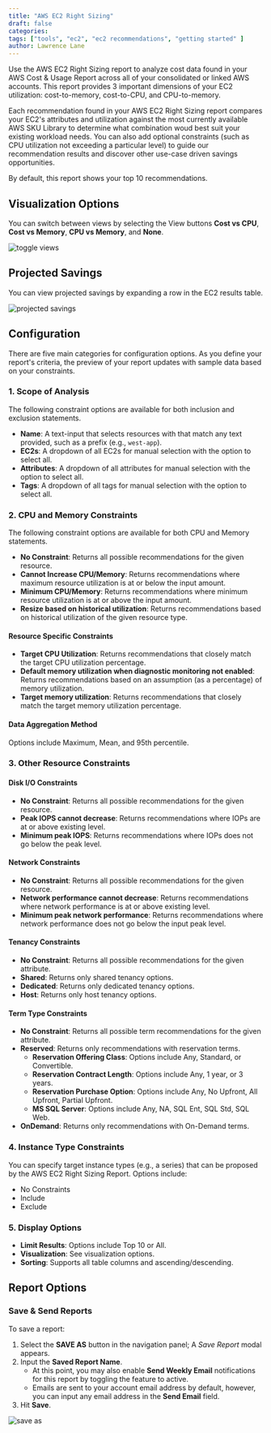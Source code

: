 ```yaml
---
title: "AWS EC2 Right Sizing"
draft: false
categories:
tags: ["tools", "ec2", "ec2 recommendations", "getting started" ]
author: Lawrence Lane
---
```

Use the AWS EC2 Right Sizing report to analyze cost data found in your AWS Cost & Usage Report across all of your consolidated or linked AWS accounts. This report provides 3 important dimensions of your EC2 utilization: cost-to-memory, cost-to-CPU, and CPU-to-memory.

Each recommendation found in your AWS EC2 Right Sizing report compares your EC2's attributes and utilization against the most currently available AWS SKU Library to determine what combination woud best suit your existing workload needs. You can also add optional constraints (such as CPU utilization not exceeding a particular level) to guide our recommendation results and discover other use-case driven savings opportunities.

By default, this report shows your top 10 recommendations.

## Visualization Options

You can switch between views by selecting the View buttons **Cost vs CPU**, **Cost vs Memory**, **CPU vs Memory**, and **None**.

![toggle views](/images/reports-ec2-right-sizing/toggle-aws-ec2-rightsizing-views.gif)

## Projected Savings

You can view projected savings by expanding a row in the EC2 results table.

![projected savings](/images/reports-ec2-right-sizing/projected-savings.png)

## Configuration

There are five main categories for configuration options. As you define your report's criteria, the preview of your report updates with sample data based on your constraints.

### 1. Scope of Analysis

The following constraint options are available for both inclusion and exclusion statements.

- **Name**: A text-input that selects resources with that match any text provided, such as a prefix (e.g., `west-app`).
- **EC2s**: A dropdown of all EC2s for manual selection with the option to select all.
- **Attributes**: A dropdown of all attributes for manual selection with the option to select all.
- **Tags**: A dropdown of all tags for manual selection with the option to select all.

### 2. CPU and Memory Constraints

The following constraint options are available for both CPU and Memory statements.

- **No Constraint**: Returns all possible recommendations for the given resource.
- **Cannot Increase CPU/Memory**: Returns recommendations where maximum resource utilization is at or below the input amount.
- **Minimum CPU/Memory**: Returns recommendations where minimum resource utilization is at or above the input amount.
- **Resize based on historical utilization**: Returns recommendations based on historical utilization of the given resource type.

#### Resource Specific Constraints

- **Target CPU Utilization**: Returns recommendations that closely match the target CPU utilization percentage.
- **Default memory utilization when diagnostic monitoring not enabled**: Returns recommendations based on an assumption (as a percentage) of memory utilization.
- **Target memory utilization**: Returns recommendations that closely match the target memory utilization percentage.

#### Data Aggregation Method

Options include Maximum, Mean, and 95th percentile.

### 3. Other Resource Constraints

#### Disk I/O Constraints

- **No Constraint**: Returns all possible recommendations for the given resource.
- **Peak IOPS cannot decrease**: Returns recommendations where IOPs are at or above existing level.
- **Minimum peak IOPS**: Returns recommendations where IOPs does not go below the peak level.

#### Network Constraints

- **No Constraint**: Returns all possible recommendations for the given resource.
- **Network performance cannot decrease**: Returns recommendations where network performance is at or above existing level.
- **Minimum peak network performance**: Returns recommendations where network performance does not go below the input peak level.

#### Tenancy Constraints

- **No Constraint**: Returns all possible recommendations for the given attribute.
- **Shared**: Returns only shared tenancy options.
- **Dedicated**: Returns only dedicated tenancy options.
- **Host**: Returns only host tenancy options.

#### Term Type Constraints

- **No Constraint**: Returns all possible term recommendations for the given attribute.
- **Reserved**: Returns only recommendations with reservation terms.
  - **Reservation Offering Class**: Options include Any, Standard, or Convertible.
  - **Reservation Contract Length**: Options include Any, 1 year, or 3 years.
  - **Reservation Purchase Option**: Options include Any, No Upfront, All Upfront, Partial Upfront.
  - **MS SQL Server**: Options include Any, NA, SQL Ent, SQL Std, SQL Web.
- **OnDemand**: Returns only recommendations with On-Demand terms.


### 4. Instance Type Constraints

You can specify target instance types (e.g., a series) that can be proposed by the AWS EC2 Right Sizing Report. Options include:

- No Constraints
- Include
- Exclude

### 5. Display Options

- **Limit Results**: Options include Top 10 or All.
- **Visualization**: See visualization options.
- **Sorting**: Supports all table columns and ascending/descending.

## Report Options

### Save & Send Reports

To save a report:

1. Select the **SAVE AS** button in the navigation panel; A _Save Report_ modal appears.
2. Input the **Saved Report Name**.
    - At this point, you may also enable **Send Weekly Email** notifications for this report by toggling the feature to active.
    - Emails are sent to your account email address by default, however, you can input any email address in the **Send Email** field.
3. Hit **Save**.

![save as](/images/reports-ec2-right-sizing/save-as.png)
